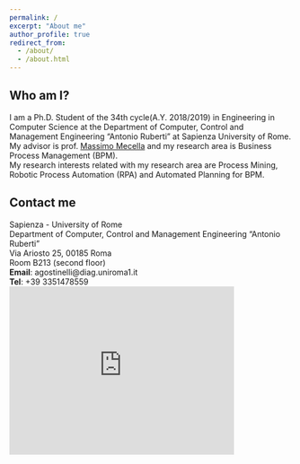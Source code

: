 ```yaml
---
permalink: /
excerpt: "About me"
author_profile: true
redirect_from: 
  - /about/
  - /about.html
---
```

<h2 id="who-am-i">Who am I?</h2>
I am a Ph.D. Student of the 34th cycle(A.Y. 2018/2019) in Engineering in Computer Science at the Department of Computer, Control and Management Engineering “Antonio Ruberti” at Sapienza University of Rome. My advisor is prof. <a href="http://www.dis.uniroma1.it/~mecella">Massimo Mecella</a> and my research area is Business Process Management (BPM).<br>
My research interests related with my research area are Process Mining, Robotic Process Automation (RPA) and Automated Planning for BPM.

<h2 id="contact-me">Contact me</h2>
Sapienza - University of Rome <br>
Department of Computer, Control and Management Engineering “Antonio Ruberti” <br>
Via Ariosto 25, 00185 Roma <br>
Room B213 (second floor) <br>
<b>Email</b>: agostinelli@diag.uniroma1.it <br>
<b>Tel</b>: +39 3351478559

<iframe src="https://www.google.com/maps/embed?pb=!1m14!1m8!1m3!1d2970.08774494011!2d12.503551!3d41.89097!3m2!1i1024!2i768!4f13.1!3m3!1m2!1s0x0%3A0x2c23b41091df0337!2sUniversita&#39;+La+Sapienza+di+Roma+-+Dipartimento+di+Ingegneria+informatica%2C+automatica+e+gestionale!5e0!3m2!1sit!2sit!4v1546785928498" width="400" height="300" frameborder="0" style="border:0" allowfullscreen></iframe>



